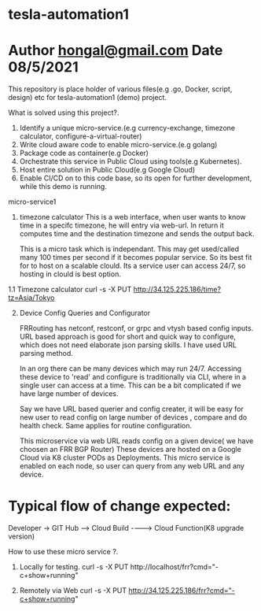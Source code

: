 # tesla-automation1
# Author hongal@gmail.com  Date 08/5/2021
This repository is place holder of various files(e.g .go, Docker, script, design) etc
for tesla-automation1 (demo) project.

What is solved using this project?.
1.  Identify a unique micro-service.(e.g currency-exchange, timezone calculator, configure-a-virtual-router)
2.  Write cloud aware code to enable micro-service.(e.g golang)
3.  Package code as container(e.g Docker)
4.  Orchestrate this service in Public Cloud using tools(e.g Kubernetes).
4.  Host entire solution in Public Cloud(e.g Google Cloud)
5.  Enable CI/CD on to this code base, so its open for further development, while this demo is running. 



micro-service1
1. timezone calculator
   This is a web interface, when user wants to know time in a specifc
   timezone, he will entry via web-url.
   In return it computes time and the destination timezone and sends the
   output back.

   This is a micro task which is independant.
   This may get used/called many 100 times per second if it becomes popular service.
   So its best fit for to host on a scalable clould.
   Its a service user can access 24/7, so hosting in clould is best option.
 
1.1 Timezone calculator
     curl -s -X PUT http://34.125.225.186/time?tz=Asia/Tokyo

2. Device Config Queries and Configurator

   FRRouting has netconf, restconf, or grpc and vtysh based config inputs.
   URL based approach is good for short and quick way to configure, which does not
   need elaborate json parsing skills.
   I have used URL parsing  method.

   In an org there can be many devices which may run 24/7.
   Accessing these device to 'read' and configure is traditionally via CLI, where
   in a single user can access at a time. This can be a bit complicated if we have large
   number of devices.

   Say we have URL based querier and config creater, it will be easy for
   new user to read config on large number of devices , compare and do health check.
   Same applies for routine configuration.


   This microservice via web URL reads config on a given device( we have choosen an FRR BGP Router)
   These devices are hosted on a Google Cloud via K8 cluster PODs as Deployments.
   This micro service is enabled on each node, so user can query from any web URL and any device.


  Typical flow of change expected:
  ================================
  Developer ->  GIT Hub --> Cloud Build ----> Cloud Function(K8 upgrade version)


  How to use these micro service ?.
  1. Locally for testing.
     curl -s -X PUT http://localhost/frr\?cmd\="-c+show+running"     

  2. Remotely via Web 
     curl -s -X PUT http://34.125.225.186/frr?cmd="-c+show+running"





